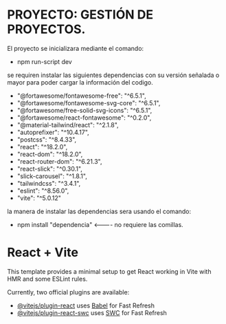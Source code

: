 # PROYECTO: GESTIÓN DE PROYECTOS.

El proyecto se inicializara mediante el comando:

- npm run-script dev

se requiren instalar las siguientes dependencias con su versión señalada o mayor para poder cargar la información del codigo.

- "@fortawesome/fontawesome-free": "^6.5.1",
- "@fortawesome/fontawesome-svg-core": "^6.5.1",
- "@fortawesome/free-solid-svg-icons": "^6.5.1",
- "@fortawesome/react-fontawesome": "^0.2.0",
- "@material-tailwind/react": "^2.1.8",
- "autoprefixer": "^10.4.17",
- "postcss": "^8.4.33",
- "react": "^18.2.0",
- "react-dom": "^18.2.0",
- "react-router-dom": "^6.21.3",
- "react-slick": "^0.30.1",
- "slick-carousel": "^1.8.1",
- "tailwindcss": "^3.4.1",
- "eslint": "^8.56.0",
- "vite": "^5.0.12"

la manera de instalar las dependencias sera usando el comando:

- npm install "dependencia" <---- no requiere las comillas.

# React + Vite

This template provides a minimal setup to get React working in Vite with HMR and some ESLint rules.

Currently, two official plugins are available:

- [@vitejs/plugin-react](https://github.com/vitejs/vite-plugin-react/blob/main/packages/plugin-react/README.md) uses [Babel](https://babeljs.io/) for Fast Refresh
- [@vitejs/plugin-react-swc](https://github.com/vitejs/vite-plugin-react-swc) uses [SWC](https://swc.rs/) for Fast Refresh
